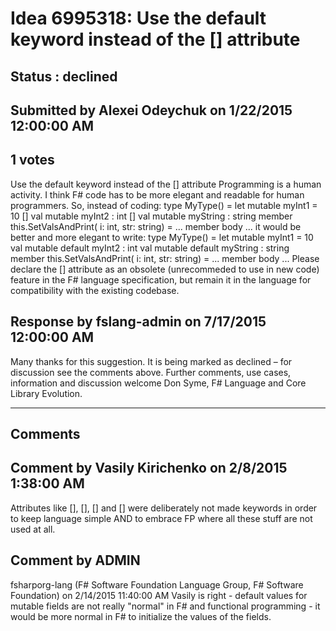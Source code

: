 # Idea 6995318: Use the default keyword instead of the [<DefaultValue>] attribute #

## Status : declined

## Submitted by Alexei Odeychuk on 1/22/2015 12:00:00 AM

## 1 votes

Use the default keyword instead of the [<DefaultValue>] attribute
Programming is a human activity. I think F# code has to be more elegant and readable for human programmers.
So, instead of coding:
type MyType() =
let mutable myInt1 = 10
[<DefaultValue>] val mutable myInt2 : int
[<DefaultValue>] val mutable myString : string
member this.SetValsAndPrint( i: int, str: string) =
... member body ...
it would be better and more elegant to write:
type MyType() =
let mutable myInt1 = 10
val mutable default myInt2 : int
val mutable default myString : string
member this.SetValsAndPrint( i: int, str: string) =
... member body ...
Please declare the [<DefaultValue>] attribute as an obsolete (unrecommeded to use in new code) feature in the F# language specification, but remain it in the language for compatibility with the existing codebase.



## Response by fslang-admin on 7/17/2015 12:00:00 AM

Many thanks for this suggestion. It is being marked as declined – for discussion see the comments above.
Further comments, use cases, information and discussion welcome
Don Syme, F# Language and Core Library Evolution.

------------------------
## Comments


## Comment by Vasily Kirichenko on 2/8/2015 1:38:00 AM
Attributes like [<DefaultValue>], [<Sealed>], [<AbstractClass>] and [<VolatileField>] were deliberately not made keywords in order to keep language simple AND to embrace FP where all these stuff are not used at all.


## Comment by ADMIN
fsharporg-lang (F# Software Foundation Language Group, F# Software Foundation) on 2/14/2015 11:40:00 AM
Vasily is right - default values for mutable fields are not really "normal" in F# and functional programming - it would be more normal in F# to initialize the values of the fields.

